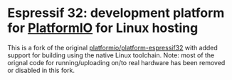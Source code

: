 # Espressif 32: development platform for [PlatformIO](https://platformio.org) for Linux hosting

This is a fork of the original [platformio/platform-espressif32](https://github.com/platformio/platform-espressif32) with added support for building using the native Linux toolchain.
Note: most of the orignal code for running/uploading on/to real hardware has been removed or disabled in this fork.
